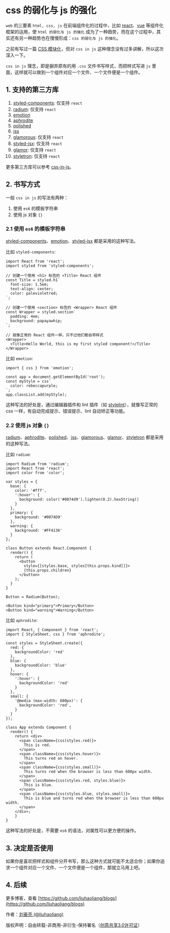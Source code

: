 # css 的弱化与 js 的强化

`web` 的三要素 `html, css, js` 在前端组件化的过程中，比如 [react](https://github.com/facebook/react)、[vue](https://github.com/vuejs/vue) 等组件化框架的运用，使 `html 的弱化与 js 的强化` 成为了一种趋势，而在这个过程中，其实还有另一种趋势也在慢慢形成：`css 的弱化与 js 的强化`。

之前有写过一篇 [CSS 模块化](https://github.com/liuhaoliang/blogs/blob/master/advanced/1.md)，但对 `css in js` 这种理念没有过多讲解，所以这次深入一下。

`css in js` 理念，即是摒弃原有的用 `.css` 文件书写样式，而把样式写进 `js` 里面，这样就可以做到一个组件对应一个文件、一个文件便是一个组件。

## 1. 支持的第三方库

1. [styled-components](https://github.com/styled-components/styled-components): 仅支持 `react`
2. [radium](https://github.com/FormidableLabs/radium): 仅支持 `react`
3. [emotion](https://github.com/emotion-js/emotion)
4. [aphrodite](https://github.com/Khan/aphrodite)
5. [polished](https://github.com/styled-components/polished)
6. [jss](https://github.com/cssinjs/jss)
7. [glamorous](https://github.com/paypal/glamorous): 仅支持 `react`
8. [styled-jsx](https://github.com/zeit/styled-jsx): 仅支持 `react`
9. [glamor](https://github.com/threepointone/glamor): 仅支持 `react`
10. [styletron](https://github.com/styletron/styletron): 仅支持 `react`

更多第三方库可以参考 [css-in-js](https://github.com/MicheleBertoli/css-in-js)。

## 2. 书写方式

一般 `css in js` 的写法有两种：

1. 使用 `es6` 的模板字符串
2. 使用 js 对象 `{}`

### 2.1 使用 `es6` 的模板字符串

[styled-components](https://github.com/styled-components/styled-components)、[emotion](https://github.com/emotion-js/emotion)、[styled-jsx](https://github.com/zeit/styled-jsx) 都是采用的这种写法。

比如 `styled-components`: 

```
import React from 'react';
import styled from 'styled-components';

// 创建一个使用 <h1> 标签的 <Title> React 组件
const Title = styled.h1`
  font-size: 1.5em;
  text-align: center;
  color: palevioletred;
`;

// 创建一个使用 <section> 标签的 <Wrapper> React 组件
const Wrapper = styled.section`
  padding: 4em;
  background: papayawhip;
`;

// 就像正常的 React 组件一样，只不过他们都自带样式
<Wrapper>
  <Title>Hello World, this is my first styled component!</Title>
</Wrapper>
```

比如 `emotion`: 

```
import { css } from 'emotion';

const app = document.getElementById('root');
const myStyle = css`
  color: rebeccapurple;
`;
app.classList.add(myStyle);
```

这种写法的好处是，通过编辑器插件和 lint 插件（如 [stylelint](https://github.com/stylelint/stylelint)），就像写正常的 css 一样，有自动完成提示、错误提示、lint 自动矫正等功能。

### 2.2 使用 js 对象 `{}`

[radium](https://github.com/FormidableLabs/radium)、[aphrodite](https://github.com/Khan/aphrodite)、[polished](https://github.com/styled-components/polished)、[jss](https://github.com/cssinjs/jss)、[glamorous](https://github.com/paypal/glamorous)、[glamor](https://github.com/threepointone/glamor)、[styletron](https://github.com/styletron/styletron) 都是采用的这种写法。

比如 `radium`:

```
import Radium from 'radium';
import React from 'react';
import color from 'color';

var styles = {
  base: {
    color: '#fff',
    ':hover': {
      background: color('#0074d9').lighten(0.2).hexString()
    }
  },
  primary: {
    background: '#0074D9'
  },
  warning: {
    background: '#FF4136'
  }
};

class Button extends React.Component {
  render() {
    return (
      <button
        style={[styles.base, styles[this.props.kind]]}>
        {this.props.children}
      </button>
    );
  }
}

Button = Radium(Button);

<Button kind="primary">Primary</Button>
<Button kind="warning">Warning</Button>
```

比如 `aphrodite`:

```
import React, { Component } from 'react';
import { StyleSheet, css } from 'aphrodite';

const styles = StyleSheet.create({
  red: {
    backgroundColor: 'red'
  },
  blue: {
    backgroundColor: 'blue'
  },
  hover: {
    ':hover': {
      backgroundColor: 'red'
    }
  },
  small: {
    '@media (max-width: 600px)': {
      backgroundColor: 'red',
    }
  }
});

class App extends Component {
  render() {
    return <div>
      <span className={css(styles.red)}>
        This is red.
      </span>
      <span className={css(styles.hover)}>
        This turns red on hover.
      </span>
      <span className={css(styles.small)}>
        This turns red when the browser is less than 600px width.
      </span>
      <span className={css(styles.red, styles.blue)}>
        This is blue.
      </span>
      <span className={css(styles.blue, styles.small)}>
        This is blue and turns red when the browser is less than 600px width.
      </span>
    </div>;
    }
}

```

这种写法的好处是，不需要 `es6` 的语法，对属性可以更方便的操作。

## 3. 决定是否使用

如果你是喜欢把样式和组件分开书写，那么这种方式就可能不太适合你；如果你追求一个组件对应一个文件、一个文件便是一个组件，那就立马用上吧。

## 4. 后续

更多博客，查看 [https://github.com/liuhaoliang/blogs](https://github.com/liuhaoliang/blogs)

作者：[刘豪亮 (@liuhaoliang)](https://github.com/liuhaoliang)

版权声明：自由转载-非商用-非衍生-保持署名（[创意共享3.0许可证](https://creativecommons.org/licenses/by-nc-nd/3.0/deed.zh)）
